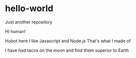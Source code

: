 # hello-world
Just another repository

Hi human!

Hubot here I like Javascript and Node.js That's what I made of

I have had tacos on the moon and find them superior to Earth
